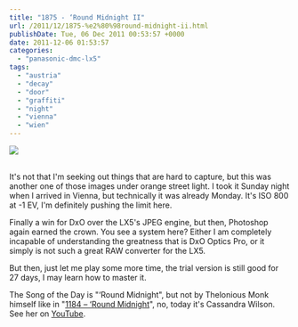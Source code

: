 ```yaml
---
title: "1875 - ‘Round Midnight II"
url: /2011/12/1875-%e2%80%98round-midnight-ii.html
publishDate: Tue, 06 Dec 2011 00:53:57 +0000
date: 2011-12-06 01:53:57
categories: 
  - "panasonic-dmc-lx5"
tags: 
  - "austria"
  - "decay"
  - "door"
  - "graffiti"
  - "night"
  - "vienna"
  - "wien"
---
```

<div class="container">
<div class="center"><a target="_blank" href="https://d25zfm9zpd7gm5.cloudfront.net/1200x1200/2011/20111205_015221_ps.jpg"><img src="https://d25zfm9zpd7gm5.cloudfront.net/0600x0600/2011/20111205_015221_ps.jpg" /></a></div>
</div>
<br />

It's not that I'm seeking out things that are hard to capture, but this was another one of those images under orange street light. I took it Sunday night when I arrived in Vienna, but technically it was already Monday. It's ISO 800 at -1 EV, I'm definitely pushing the limit here.

Finally a win for DxO over the LX5's JPEG engine, but then, Photoshop again earned the crown. You see a system here? Either I am completely incapable of understanding the greatness that is DxO Optics Pro, or it simply is not such a great RAW converter for the LX5. 

 But then, just let me play some more time, the trial version is still good for 27 days, I may learn how to master it.

The Song of the Day is "‘Round Midnight", but not by Thelonious Monk himself like in "<a href="/2010/01/1184-round-midnight.html" target="_blank">1184 – ‘Round Midnight</a>", no, today it's Cassandra Wilson. See her on <a href="http://www.youtube.com/watch?v=_J4pHz1Xg2A&feature=related" target="_blank">YouTube</a>.
